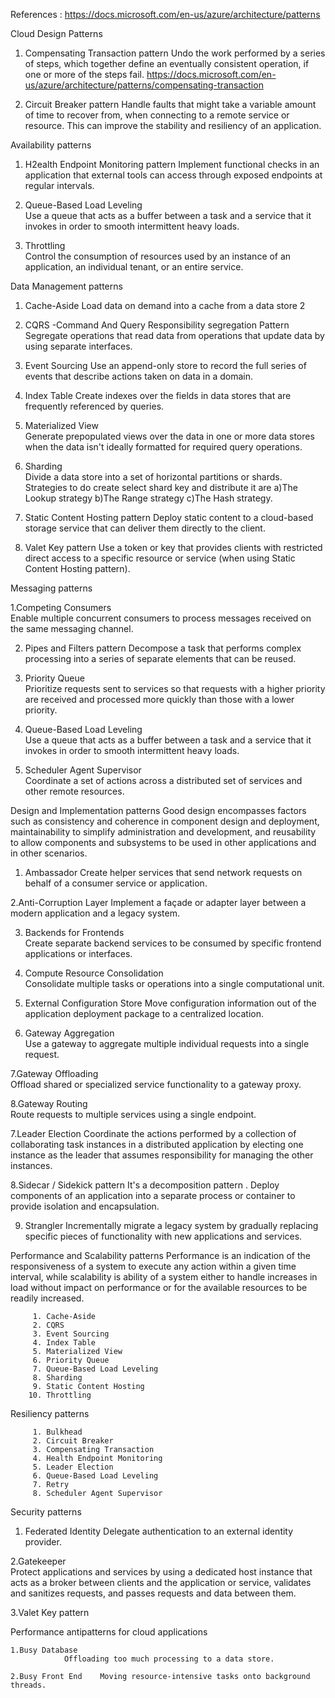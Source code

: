 References : 
https://docs.microsoft.com/en-us/azure/architecture/patterns



Cloud Design Patterns
1. Compensating Transaction pattern 
    Undo the work performed by a series of steps, which together define an eventually consistent operation, if one or more of the steps fail.
    https://docs.microsoft.com/en-us/azure/architecture/patterns/compensating-transaction
    

4.  Circuit Breaker pattern
    Handle faults that might take a variable amount of time to recover from, when connecting to a remote service or resource. 
    This can improve the stability and resiliency of an application.

Availability patterns

1. H2ealth Endpoint Monitoring pattern
       Implement functional checks in an application that external tools can access through exposed endpoints at regular intervals.
       
2. Queue-Based Load Leveling	
        Use a queue that acts as a buffer between a task and a service that it invokes in order to smooth intermittent heavy loads.

3. Throttling	
         Control the consumption of resources used by an instance of an application, an individual tenant, or an entire service.



Data Management patterns

1. Cache-Aside	Load data on demand into a cache from a data store 
2
2. CQRS -Command And Query Responsibility segregation Pattern
     Segregate operations that read data from operations that update data by using separate interfaces. 

3. Event Sourcing
     Use an append-only store to record the full series of events that describe actions taken on data in a domain.
     
4. Index Table
      Create indexes over the fields in data stores that are frequently referenced by queries.    

5. Materialized View	
       Generate prepopulated views over the data in one or more data stores when the data isn't ideally formatted for required query operations.

6. Sharding	 
        Divide a data store into a set of horizontal partitions or shards. 
        Strategies to do create select shard key and distribute it are a)The Lookup strategy b)The Range strategy c)The Hash strategy.  
       
7. Static Content Hosting pattern
        Deploy static content to a cloud-based storage service that can deliver them directly to the client.  

8. Valet Key pattern 
        Use a token or key that provides clients with restricted direct access to a specific resource or service (when using Static Content Hosting pattern).
        
 
 Messaging patterns
 
 1.Competing Consumers	
        Enable multiple concurrent consumers to process messages received on the same messaging channel.
 
2.  Pipes and Filters pattern
     Decompose a task that performs complex processing into a series of separate elements that can be reused. 
      
3.  Priority Queue	
     Prioritize requests sent to services so that requests with a higher priority are received and processed more quickly than those with a lower priority.

4. Queue-Based Load Leveling	
     Use a queue that acts as a buffer between a task and a service that it invokes in order to smooth intermittent heavy loads.
     
5. Scheduler Agent Supervisor	
     Coordinate a set of actions across a distributed set of services and other remote resources.     


Design and Implementation patterns
      Good design encompasses factors such as consistency and coherence in component design and deployment, maintainability to simplify
administration and development, and reusability to allow components and subsystems to be used in other applications and in other
scenarios.

1. Ambassador
     Create helper services that send network requests on behalf of a consumer service or application.

2.Anti-Corruption Layer	
      Implement a façade or adapter layer between a modern application and a legacy system.

3. Backends for Frontends	
      Create separate backend services to be consumed by specific frontend applications or interfaces.

4. Compute Resource Consolidation	
       Consolidate multiple tasks or operations into a single computational unit.

5. External Configuration Store	
       Move configuration information out of the application deployment package to a centralized location.

6. Gateway Aggregation	
       Use a gateway to aggregate multiple individual requests into a single request.
      
7.Gateway Offloading	
     Offload shared or specialized service functionality to a gateway proxy.       

8.Gateway Routing	
     Route requests to multiple services using a single endpoint.
        
7.Leader Election
       Coordinate the actions performed by a collection of collaborating task instances in a distributed application by electing one instance as the leader that assumes responsibility for managing the other instances.

8.Sidecar / Sidekick pattern
        It's a decomposition pattern . Deploy components of an application into a separate process or container to provide isolation and encapsulation.
     
9. Strangler	Incrementally migrate a legacy system by gradually replacing specific pieces of functionality with new applications and services.        
        


Performance and Scalability patterns
          Performance is an indication of the responsiveness of a system to execute any action within a given time interval, 
          while scalability is ability of a system either to handle increases in load without impact on performance or for the available resources to be readily increased. 
          
         1. Cache-Aside	 
         2. CQRS	
         3. Event Sourcing	 
         4. Index Table	 
         5. Materialized View	 
         6. Priority Queue	 
         7. Queue-Based Load Leveling	 
         8. Sharding	 
         9. Static Content Hosting	
        10. Throttling

Resiliency patterns

         1. Bulkhead
         2. Circuit Breaker
         3. Compensating Transaction	 
         4. Health Endpoint Monitoring	
         5. Leader Election	 
         6. Queue-Based Load Leveling	 
         7. Retry	 
         8. Scheduler Agent Supervisor	

Security patterns
  1. Federated Identity
            Delegate authentication to an external identity provider.
           
  2.Gatekeeper	
            Protect applications and services by using a dedicated host instance that acts as a broker between clients and the application or service, validates and sanitizes requests, and passes requests and data between them.
  
  3.Valet Key pattern 
  
  
  Performance antipatterns for cloud applications
  
    1.Busy Database	
                Offloading too much processing to a data store.     
  
    2.Busy Front End	Moving resource-intensive tasks onto background threads.
  
  
  
  
  
  
  
  
  
  
